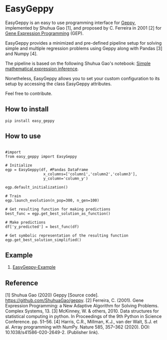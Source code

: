 # EasyGeppy

EasyGeppy is an easy to use programming interface for [Geppy](https://github.com/ShuhuaGao/geppy), implemented by Shuhua Gao [1], and proposed by C. Ferreira  in 2001 [2] for [Gene Expression Programming](https://en.wikipedia.org/wiki/Gene_expression_programming) (GEP). 

EasyGeppy provides a minimized and pre-defined pipeline setup for solving simple and multiple regression problems using Geppy along with Pandas [3] and Numpy [4].

The pipeline is based on the following Shuhua Gao's notebook: [Simple mathematical expression inference](https://github.com/ShuhuaGao/geppy/blob/master/examples/sr/numerical_expression_inference-ENC.ipynb).

Nonetheless, EasyGeppy allows you to set your custom configuration to its setup by accessing the class EasyGeppy attributes.

Feel free to contribute.

## How to install
~~~
pip install easy_geppy
~~~

## How to use
~~~

#import
from easy_geppy import EasyGeppy

# Initialize
egp = EasyGeppy(df, #Pandas DataFrame
                 x_columns=['column1','column2','column3'],
                 y_column='column_y')

egp.default_initialization()

# Train
egp.launch_evolution(n_pop=300, n_gen=100)

# Get resulting function for making predictions
best_func = egp.get_best_solution_as_function()

# Make predictions
df['y_predicted'] = best_func(df)

# Get symbolic representation of the resulting function
egp.get_best_solution_simplified()

~~~
## Example
1. [EasyGeppy-Example](./tests/EasyGeppy-Example.ipynb)

## Reference
[1] Shuhua Gao (2020) Geppy [Source code]. https://github.com/ShuhuaGao/geppy.
[2] Ferreira, C. (2001). Gene Expression Programming: a New Adaptive Algorithm for Solving Problems. Complex Systems, 13.
[3] McKinney, W. & others, 2010. Data structures for statistical computing in python. In Proceedings of the 9th Python in Science Conference. pp. 51–56.
[4] Harris, C.R., Millman, K.J., van der Walt, S.J. et al. Array programming with NumPy. Nature 585, 357–362 (2020). DOI: 10.1038/s41586-020-2649-2. (Publisher link).